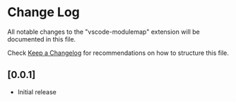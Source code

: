 # Change Log

All notable changes to the "vscode-modulemap" extension will be documented in this file.

Check [Keep a Changelog](http://keepachangelog.com/) for recommendations on how to structure this file.

## [0.0.1]

- Initial release
